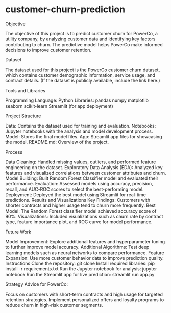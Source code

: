 # customer-churn-prediction

Objective

The objective of this project is to predict customer churn for PowerCo, a utility company, by analyzing customer data and identifying key factors contributing to churn. The predictive model helps PowerCo make informed decisions to improve customer retention.

Dataset

The dataset used for this project is the PowerCo customer churn dataset, which contains customer demographic information, service usage, and contract details. (If the dataset is publicly available, include the link here.)

Tools and Libraries

Programming Language: Python
Libraries:
pandas
numpy
matplotlib
seaborn
scikit-learn
Streamlit (for app deployment)

Project Structure

Data: Contains the dataset used for training and evaluation.
Notebooks: Jupyter notebooks with the analysis and model development process.
Model: Stores the final model files.
App: Streamlit app files for showcasing the model.
README.md: Overview of the project.

Process

Data Cleaning: Handled missing values, outliers, and performed feature engineering on the dataset.
Exploratory Data Analysis (EDA): Analyzed key features and visualized correlations between customer attributes and churn.
Model Building: Built Random Forest Classifier  model and evaluated their performance.
Evaluation: Assessed models using accuracy, precision, recall, and AUC-ROC scores to select the best-performing model.
Deployment: Deployed the best model using Streamlit for real-time predictions.
Results and Visualizations
Key Findings: Customers with shorter contracts and higher usage tend to churn more frequently.
Best Model: The Random Forest classifier model achieved accuracy score of 90%.
Visualizations: Included visualizations such as churn rate by contract type, feature importance plot, and ROC curve for model performance.

Future Work

Model Improvement: Explore additional features and hyperparameter tuning to further improve model accuracy.
Additional Algorithms: Test deep learning models such as neural networks to compare performance.
Feature Expansion: Use more customer behavior data to improve prediction quality.
Instructions
Clone the repository: git clone <repository-link>
Install required libraries: pip install -r requirements.txt
Run the Jupyter notebook for analysis: jupyter notebook
Run the Streamlit app for live prediction: streamlit run app.py

Strategy Advice for PowerCo:

Focus on customers with short-term contracts and high usage for targeted retention strategies.
Implement personalized offers and loyalty programs to reduce churn in high-risk customer segments.
